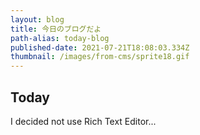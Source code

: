 ```yaml
---
layout: blog
title: 今日のブログだよ
path-alias: today-blog
published-date: 2021-07-21T18:08:03.334Z
thumbnail: /images/from-cms/sprite18.gif
---
```

## Today

I decided not use Rich Text Editor...
